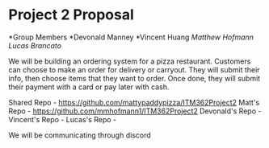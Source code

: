 # Project 2 Proposal

*Group Members
  *Devonald Manney
  *Vincent Huang
  *Matthew Hofmann
  Lucas Brancato*

  We will be building an ordering system for a pizza restaurant. Customers can choose to make an order for delivery or carryout. They will submit their info, then choose items that they want to order. Once done, they will submit their payment with a card or pay later with cash.

  Shared Repo - https://github.com/mattypaddypizza/ITM362Project2
  Matt's Repo - https://github.com/mmhofmann1/ITM362Project2
  Devonald's Repo -
  Vincent's Repo -
  Lucas's Repo -

  We will be communicating through discord
